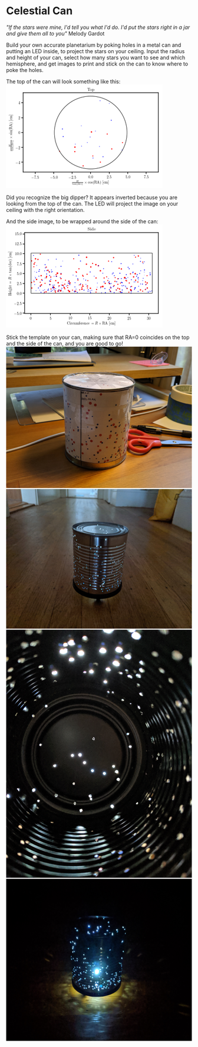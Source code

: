 # Celestial Can

*"If the stars were mine, I'd tell you what I'd do. I'd put the stars right in a jar and give them all to you"*
 Melody Gardot

Build your own accurate planetarium by poking holes in a metal can and putting an LED inside, to project the stars on your ceiling.
Input the radius and height of your can, select how many stars you want to see and which hemisphere, and get images to print and stick on the can to know where to poke the holes.

The top of the can will look something like this:
![](figures/top.png)

Did you recognize the big dipper? It appears inverted because you are looking from the top of the can. The LED will project the image on your ceiling with the right orientation.

And the side image, to be wrapped around the side of the can:
![](figures/side.png)

Stick the template on your can, making sure that RA=0 coincides on the top and the side of the can, and you are good to go! 
![](figures/my_can/IMG_20190728_102017.jpg)
![](figures/my_can/IMG_20190728_201233.jpg)
![](figures/my_can/IMG_20190728_201025.jpg)
![](figures/my_can/IMG_20190728_201100.jpg)
